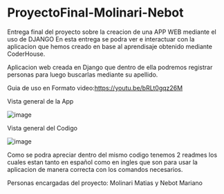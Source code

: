 # ProyectoFinal-Molinari-Nebot
Entrega final del proyecto sobre la creacion de una APP WEB mediante el uso de DJANGO
En esta entrega se podra ver e interactuar con la aplicacion que hemos creado en base al aprendisaje obtenido mediante CoderHouse.



Aplicacion web creada en Django que dentro de ella podremos registrar personas para luego buscarlas mediante su apellido.


Guia de uso en Formato video:https://youtu.be/bRLt0gqz26M


Vista general de la App

![image](https://user-images.githubusercontent.com/102113644/166987829-6e7a33c3-06bc-4d67-bc5f-08e2d85e1c01.png)


Vista general del Codigo



![image](https://user-images.githubusercontent.com/102113644/166987969-3391ce12-66c9-4b8c-a5f0-f00c7847be82.png)






Como se podra apreciar dentro del mismo codigo tenemos 2 readmes los cuales estan tanto en español como en ingles que son para usar la aplicacion de manera correcta con los comandos necesarios.

Personas encargadas del proyecto: Molinari Matias y Nebot Mariano
